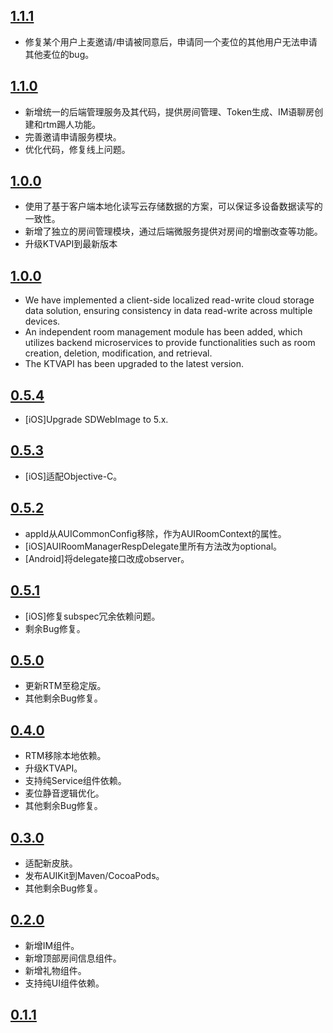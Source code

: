## [1.1.1](https://github.com/AgoraIO-Community/AUIKit/releases/tag/1.1.1)
- 修复某个用户上麦邀请/申请被同意后，申请同一个麦位的其他用户无法申请其他麦位的bug。

## [1.1.0](https://github.com/AgoraIO-Community/AUIKit/releases/tag/1.1.0)
- 新增统一的后端管理服务及其代码，提供房间管理、Token生成、IM语聊房创建和rtm踢人功能。
- 完善邀请申请服务模块。
- 优化代码，修复线上问题。

## [1.0.0](https://github.com/AgoraIO-Community/AUIKit/releases/tag/1.0.0)
- 使用了基于客户端本地化读写云存储数据的方案，可以保证多设备数据读写的一致性。
- 新增了独立的房间管理模块，通过后端微服务提供对房间的增删改查等功能。
- 升级KTVAPI到最新版本

## [1.0.0](https://github.com/AgoraIO-Community/AUIKit/releases/tag/1.0.0)
- We have implemented a client-side localized read-write cloud storage data solution, ensuring consistency in data read-write across multiple devices.
- An independent room management module has been added, which utilizes backend microservices to provide functionalities such as room creation, deletion, modification, and retrieval.
- The KTVAPI has been upgraded to the latest version.

## [0.5.4](https://github.com/AgoraIO-Community/AUIKit/releases/tag/0.5.4)
- [iOS]Upgrade SDWebImage to 5.x.

## [0.5.3](https://github.com/AgoraIO-Community/AUIKit/releases/tag/0.5.3)
- [iOS]适配Objective-C。

## [0.5.2](https://github.com/AgoraIO-Community/AUIKit/releases/tag/0.5.2)
- appId从AUICommonConfig移除，作为AUIRoomContext的属性。
- [iOS]AUIRoomManagerRespDelegate里所有方法改为optional。
- [Android]将delegate接口改成observer。

## [0.5.1](https://github.com/AgoraIO-Community/AUIKit/releases/tag/0.5.1)
- [iOS]修复subspec冗余依赖问题。
- 剩余Bug修复。

## [0.5.0](https://github.com/AgoraIO-Community/AUIKit/releases/tag/0.5.0)
- 更新RTM至稳定版。
- 其他剩余Bug修复。

## [0.4.0](https://github.com/AgoraIO-Community/AUIKit/releases/tag/0.4.0)
- RTM移除本地依赖。
- 升级KTVAPI。
- 支持纯Service组件依赖。
- 麦位静音逻辑优化。
- 其他剩余Bug修复。

## [0.3.0](https://github.com/AgoraIO-Community/AUIKit/releases/tag/karaoke-0.3.0)
- 适配新皮肤。
- 发布AUIKit到Maven/CocoaPods。
- 其他剩余Bug修复。

## [0.2.0](https://github.com/AgoraIO-Community/AUIKit/releases/tag/0.2.0)

- 新增IM组件。
- 新增顶部房间信息组件。
- 新增礼物组件。
- 支持纯UI组件依赖。

## [0.1.1](https://github.com/AgoraIO-Community/AUIKit/releases/tag/karaoke_0.1.1)

